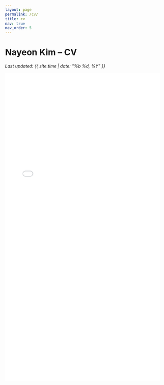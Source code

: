 ```yaml
---
layout: page
permalink: /cv/
title: cv
nav: true
nav_order: 5
---
```

<style>
  h1.post-title {
    display: none;
  }
</style>

<h1>Nayeon Kim – CV</h1>

<p><em>Last updated: {{ site.time | date: "%b %d, %Y" }}</em></p>

<iframe
  src="/assets/pdf/Nayeon_Kim_CV_250724.pdf#toolbar=0&navpanes=0&view=FitH"
  width="100%"
  height="1000px"
  style="border: none;"
></iframe>
